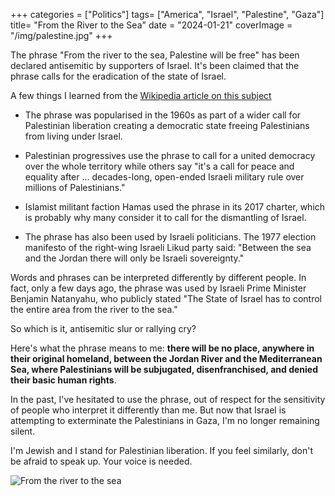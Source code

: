 +++
categories = ["Politics"]
tags= ["America", "Israel", "Palestine", "Gaza"]
title= "From the River to the Sea"
date = "2024-01-21"
coverImage = "/img/palestine.jpg"
+++

The phrase "From the river to the sea, Palestine will be free" has been declared antisemitic by supporters of Israel. It's been claimed that the phrase calls for the eradication of the state of Israel. 

<!--more-->  

A few things I learned from the <a target="_blank" href="https://en.wikipedia.org/wiki/From_the_river_to_the_sea">Wikipedia article on this subject</a>

- The phrase was popularised in the 1960s as part of a wider call for Palestinian liberation creating a democratic state freeing Palestinians from living under Israel.

- Palestinian progressives use the phrase to call for a united democracy over the whole territory while others say "it's a call for peace and equality after ... decades-long, open-ended Israeli military rule over millions of Palestinians."

- Islamist militant faction Hamas used the phrase in its 2017 charter, which is probably why many consider it to call for the dismantling of Israel.

- The phrase has also been used by Israeli politicians. The 1977 election manifesto of the right-wing Israeli Likud party said: "Between the sea and the Jordan there will only be Israeli sovereignty."

Words and phrases can be interpreted differently by different people. In fact, only a few days ago, the phrase was used by Israeli Prime Minister Benjamin Natanyahu, who publicly stated "The State of Israel has to control the entire area from the river to the sea."

So which is it, antisemitic slur or rallying cry?

Here's what the phrase means to me: **there will be no place, anywhere in their original homeland, between the Jordan River and the Mediterranean Sea, where Palestinians will be subjugated, disenfranchised, and denied their basic human rights**.

In the past, I've hesitated to use the phrase, out of respect for the sensitivity of people who interpret it differently than me. But now that Israel is attempting to exterminate the Palestinians in Gaza, I'm no longer remaining silent.

I'm Jewish and I stand for Palestinian liberation. If you feel similarly, don't be afraid to speak up. Your voice is needed.

![From the river to the sea](/img/riversea.png "")
